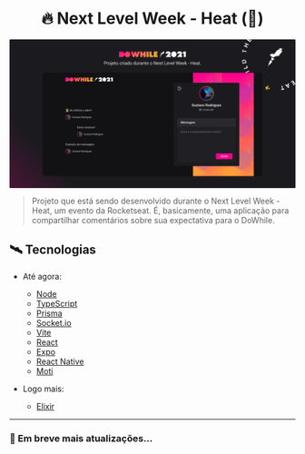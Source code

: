 <h1 align="center">🔥 Next Level Week - Heat (🚧)</h1>

<img align="center" draggable="false" src="./assets/screenshot.png"/>

> Projeto que está sendo desenvolvido durante o Next Level Week - Heat, um evento da Rocketseat. É, basicamente, uma aplicação para compartilhar comentários sobre sua expectativa para o DoWhile.

## 🛰 Tecnologias
  
  - Até agora:
    - [Node](https://nodejs.org/)
    - [TypeScript](https://www.typescriptlang.org/)
    - [Prisma](https://prisma.io/)
    - [Socket.io](https://socket.io/)
    - [Vite](https://vitejs.dev/)
    - [React](https://reactjs.org/)
    - [Expo](https://expo.dev/)
    - [React Native](https://reactnative.dev/)
    - [Moti](https://moti.fyi/)
    
  - Logo mais:
    - [Elixir](https://elixir-lang.org/)

---

### 👷 Em breve mais atualizações...
